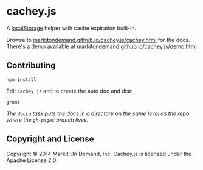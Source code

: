 # cachey.js

A [localStorage](http://diveintohtml5.info/storage.html) helper with cache expiration built-in. 

Browse to [markitondemand.github.io/cachey.js/cachey.html](http://markitondemand.github.io/cachey.js/cachey.html) for the docs. There's a demo available at [markitondemand.github.io/cachey.js/demo.html](http://markitondemand.github.io/cachey.js/demo.html)

## Contributing

`npm install`

Edit `cachey.js` and to create the auto doc and dist:

`grunt`

_The `docco` task puts the docs in a directory on the same level as the repo where the `gh-pages` branch lives._

## Copyright and License

Copyright &copy; 2014 Markit On Demand, Inc. Cachey.js is licensed under the Apache License 2.0.
